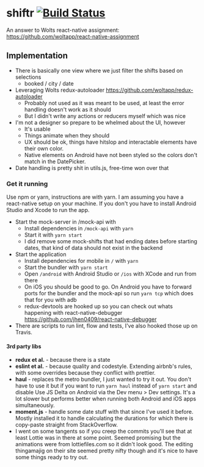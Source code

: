 # shiftr [![Build Status](https://travis-ci.org/Muhonne/shiftr.svg?branch=master)](https://travis-ci.org/Muhonne/shiftr)

An answer to Wolts react-native assignment: https://github.com/woltapp/react-native-assignment

## Implementation
* There is basically one view where we just filter the shifts based on selections
    * booked / city / date
* Leveraging Wolts redux-autoloader https://github.com/woltapp/redux-autoloader
   * Probably not used as it was meant to be used, at least the error handling doesn't work as it should
   * But I didn't write any actions or reducers myself which was nice
* I'm not a designer so prepare to be whelmed about the UI, however
    * It's usable
    * Things animate when they should
    * UX should be ok, things have hitslop and interactable elements have their own color.
    * Native elements on Android have not been styled so the colors don't match in the DatePicker.
* Date handling is pretty shit in utils.js, free-time won over that

### Get it running
Use npm or yarn, instructions are with yarn. I am assuming you have a react-native setup on your machine. If you don't you have to install Android Studio and Xcode to run the app.
* Start the mock-server in /mock-api with 
    * Install dependencies in `/mock-api` with `yarn`
    * Start it with `yarn start`
    * I did remove some mock-shifts that had ending dates before starting dates, that kind of data should not exist in the backend
* Start the application
    * Install dependencies for mobile in `/` with `yarn`
    * Start the bundler with `yarn start`
    * Open `/android` with Android Studio or `/ios` with XCode and run from there
    * On iOS you should be good to go. On Android you have to forward ports for the bundler and the mock-api so run `yarn tcp` which does that for you with adb
    * redux-devtools are hooked up so you can check out whats happening with react-native-debugger https://github.com/jhen0409/react-native-debugger
* There are scripts to run lint, flow and tests, I've also hooked those up on Travis.

#### 3rd party libs
* __redux et al.__ - because there is a state
* __eslint et al.__ - because quality and codestyle. Extending airbnb's rules, with some overrides because they conflict with prettier.
* __haul__ - replaces the metro bundler, I just wanted to try it out. You don't have to use it but if you want to run `yarn haul` instead of `yarn start` and disable Use JS Delta on Android via the Dev menu > Dev settings. It's a lot slower but performs better when running both Android and iOS apps simultaneously.
* __moment.js__ - handle some date stuff with that since I've used it before. Mostly installed it to handle calculating the durations for which there is copy-paste straight from StackOverflow.
* I went on some tangents so if you creep the commits you'll see that at least Lottie was in there at some point. Seemed promising but the animations were from lottiefiles.com so it didn't look good. The editing thingamajig on their site seemed pretty nifty though and it's nice to have some things ready to try out.



